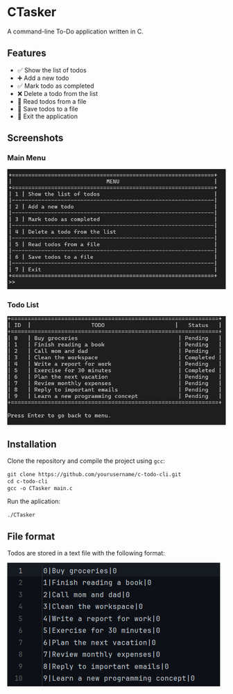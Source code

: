 # CTasker

A command-line To-Do application written in C.

## Features

- ✅ Show the list of todos
- ➕ Add a new todo
- ✅ Mark todo as completed
- ❌ Delete a todo from the list
- 📂 Read todos from a file
- 💾 Save todos to a file
- 🚪 Exit the application

## Screenshots

### Main Menu
![Menu](/utils/menu.png)

### Todo List
![Todo List](/utils/todos.png)

## Installation

Clone the repository and compile the project using `gcc`:

````
git clone https://github.com/yourusername/c-todo-cli.git
cd c-todo-cli
gcc -o CTasker main.c
````

Run the aplication:

````
./CTasker
````

## File format

Todos are stored in a text file with the following format:

![todos.txt](/utils/file.png)